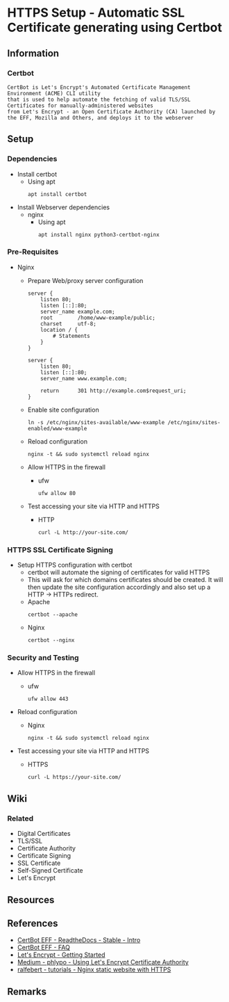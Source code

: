 # HTTPS Setup - Automatic SSL Certificate generating using Certbot

## Information
### Certbot
```
CertBot is Let's Encrypt's Automated Certificate Management Environment (ACME) CLI utility 
that is used to help automate the fetching of valid TLS/SSL Certificates for manually-administered websites
from Let's Encrypt - an Open Certificate Authority (CA) launched by the EFF, Mozilla and Others, and deploys it to the webserver
```

## Setup
### Dependencies
- Install certbot
    - Using apt
        ```console
        apt install certbot
        ```
- Install Webserver dependencies
    - nginx
        - Using apt
            ```console
            apt install nginx python3-certbot-nginx
            ```

### Pre-Requisites
- Nginx
    - Prepare Web/proxy server configuration
        ```config
        server {
            listen 80;
            listen [::]:80;
            server_name example.com;
            root        /home/www-example/public;
            charset     utf-8;
            location / {
                # Statements
            }
        }

        server {
            listen 80;
            listen [::]:80;
            server_name www.example.com;
        
            return      301 http://example.com$request_uri;
        }
        ```

    - Enable site configuration
        ```console
        ln -s /etc/nginx/sites-available/www-example /etc/nginx/sites-enabled/www-example
        ```

    - Reload configuration
        ```console
        nginx -t && sudo systemctl reload nginx
        ```

    - Allow HTTPS in the firewall
        - ufw
            ```console
            ufw allow 80
            ```

    - Test accessing your site via HTTP and HTTPS
        - HTTP
            ```console
            curl -L http://your-site.com/
            ```

### HTTPS SSL Certificate Signing
- Setup HTTPS configuration with certbot
    + certbot will automate the signing of certificates for valid HTTPS
    + This will ask for which domains certificates should be created. It will then update the site configuration accordingly and also set up a HTTP -> HTTPs redirect.
    - Apache
        ```console
        certbot --apache
        ```
    - Nginx
        ```console
        certbot --nginx
        ```

### Security and Testing
- Allow HTTPS in the firewall
    - ufw
        ```console
        ufw allow 443
        ```

- Reload configuration
    - Nginx
        ```console
        nginx -t && sudo systemctl reload nginx
        ```

- Test accessing your site via HTTP and HTTPS
    - HTTPS
        ```console
        curl -L https://your-site.com/
        ```

## Wiki
### Related
+ Digital Certificates
+ TLS/SSL
+ Certificate Authority
+ Certificate Signing
+ SSL Certificate
+ Self-Signed Certificate
+ Let's Encrypt

## Resources

## References
+ [CertBot EFF - ReadtheDocs - Stable - Intro](https://eff-certbot.readthedocs.io/en/stable/intro.html#:~:text=Web%20servers%20obtain%20their%20certificates,it%20to%20a%20web%20server.)
+ [CertBot EFF - FAQ](https://certbot.eff.org/faq)
+ [Let's Encrypt - Getting Started](https://letsencrypt.org/getting-started/)
+ [Medium - phlypo - Using Let's Encrypt Certificate Authority](https://medium.com/@phylypo/using-lets-encrypt-certificate-authority-e890ecd0c9e0)
+ [ralfebert - tutorials - Nginx static website with HTTPS](https://www.ralfebert.com/tutorials/nginx-static-website-with-https/)

## Remarks
